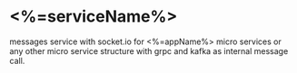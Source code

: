 # <%=serviceName%>

messages service with socket.io for <%=appName%> micro services or any other micro service structure with grpc and kafka as internal message call.

